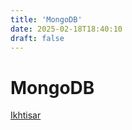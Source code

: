 ```yaml
---
title: 'MongoDB'
date: 2025-02-18T18:40:10
draft: false
---
```


# MongoDB

[Ikhtisar](MongoDB%20f430a240f44a421894d586eef607a06a/Ikhtisar%20c54c6fcd56cd42d6af525d94317031de.md)

